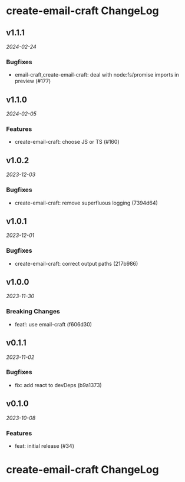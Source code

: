 # create-email-craft ChangeLog

## v1.1.1

_2024-02-24_

### Bugfixes

- email-craft,create-email-craft: deal with node:fs/promise imports in preview (#177)

## v1.1.0

_2024-02-05_

### Features

- create-email-craft: choose JS or TS (#160)

## v1.0.2

_2023-12-03_

### Bugfixes

- create-email-craft: remove superfluous logging (7394d64)

## v1.0.1

_2023-12-01_

### Bugfixes

- create-email-craft: correct output paths (217b986)

## v1.0.0

_2023-11-30_

### Breaking Changes

- feat!: use email-craft (f606d30)

## v0.1.1

_2023-11-02_

### Bugfixes

- fix: add react to devDeps (b9a1373)

## v0.1.0

_2023-10-08_

### Features

- feat: initial release (#34)

# create-email-craft ChangeLog
